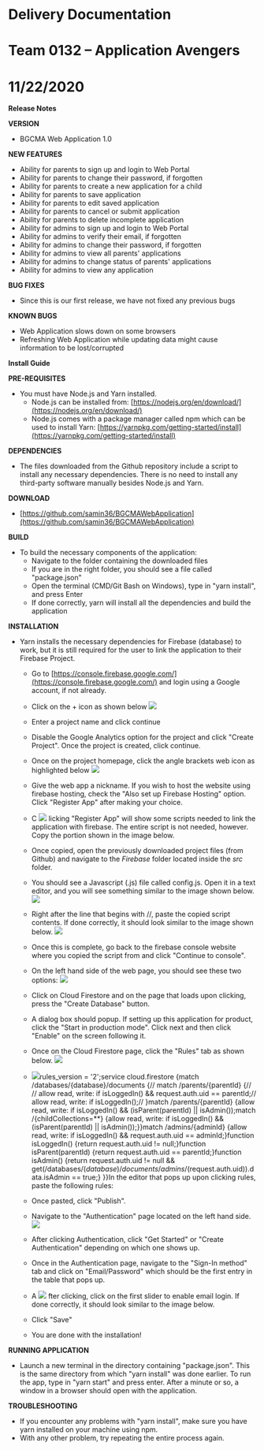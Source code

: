 # Delivery Documentation

# Team 0132 – Application Avengers

# 11/22/2020

**Release Notes**

**VERSION**

- BGCMA Web Application 1.0

**NEW FEATURES**

- Ability for parents to sign up and login to Web Portal
- Ability for parents to change their password, if forgotten
- Ability for parents to create a new application for a child
- Ability for parents to save application
- Ability for parents to edit saved application
- Ability for parents to cancel or submit application
- Ability for parents to delete incomplete application
- Ability for admins to sign up and login to Web Portal
- Ability for admins to verify their email, if forgotten
- Ability for admins to change their password, if forgotten
- Ability for admins to view all parents&#39; applications
- Ability for admins to change status of parents&#39; applications
- Ability for admins to view any application

**BUG FIXES**

- Since this is our first release, we have not fixed any previous bugs

**KNOWN BUGS**

- Web Application slows down on some browsers
- Refreshing Web Application while updating data might cause information to be lost/corrupted

**Install Guide**

**PRE-REQUISITES**

- You must have Node.js and Yarn installed.
  - Node.js can be installed from: [https://nodejs.org/en/download/](https://nodejs.org/en/download/)
  - Node.js comes with a package manager called npm which can be used to install Yarn: [https://yarnpkg.com/getting-started/install](https://yarnpkg.com/getting-started/install)

**DEPENDENCIES**

- The files downloaded from the Github repository include a script to install any necessary dependencies. There is no need to install any third-party software manually besides Node.js and Yarn.

**DOWNLOAD**

- [https://github.com/samin36/BGCMAWebApplication](https://github.com/samin36/BGCMAWebApplication)

**BUILD**

- To build the necessary components of the application:
  - Navigate to the folder containing the downloaded files
  - If you are in the right folder, you should see a file called &quot;package.json&quot;
  - Open the terminal (CMD/Git Bash on Windows), type in &quot;yarn install&quot;, and press Enter
  - If done correctly, yarn will install all the dependencies and build the application

**INSTALLATION**

- Yarn installs the necessary dependencies for Firebase (database) to work, but it is still required for the user to link the application to their Firebase Project.
  - Go to [https://console.firebase.google.com/](https://console.firebase.google.com/) and login using a Google account, if not already.
  - Click on the + icon as shown below
 ![](RackMultipart20201122-4-136nf96_html_25bc9a0a5f90e3aa.png)
  - Enter a project name and click continue
  - Disable the Google Analytics option for the project and click &quot;Create Project&quot;. Once the project is created, click continue.
  - Once on the project homepage, click the angle brackets web icon as highlighted below
 ![](RackMultipart20201122-4-136nf96_html_f06638472a5a77ef.png)
  - Give the web app a nickname. If you wish to host the website using firebase hosting, check the &quot;Also set up Firebase Hosting&quot; option. Click &quot;Register App&quot; after making your choice.

  - C ![](RackMultipart20201122-4-136nf96_html_eec4dcb97867ca60.png) licking &quot;Register App&quot; will show some scripts needed to link the application with firebase. The entire script is not needed, however. Copy the portion shown in the image below.
  - Once copied, open the previously downloaded project files (from Github) and navigate to the _Firebase_ folder located inside the _src_ folder.
  - You should see a Javascript (.js) file called config.js. Open it in a text editor, and you will see something similar to the image shown below.
 ![](RackMultipart20201122-4-136nf96_html_8239bd61b6a55662.png)

  - Right after the line that begins with //, paste the copied script contents. If done correctly, it should look similar to the image shown below.
 ![](RackMultipart20201122-4-136nf96_html_4f3e32ae4e82c0f6.png)
  - Once this is complete, go back to the firebase console website where you copied the script from and click &quot;Continue to console&quot;.
  - On the left hand side of the web page, you should see these two options:
 ![](RackMultipart20201122-4-136nf96_html_d5640ba88ff9c2e5.png)
  - Click on Cloud Firestore and on the page that loads upon clicking, press the &quot;Create Database&quot; button.
  - A dialog box should popup. If setting up this application for product, click the &quot;Start in production mode&quot;. Click next and then click &quot;Enable&quot; on the screen following it.
  - Once on the Cloud Firestore page, click the &quot;Rules&quot; tab as shown below.
 ![](RackMultipart20201122-4-136nf96_html_9355b5a4d618a4e4.png)

  - ![](RackMultipart20201122-4-136nf96_html_6564726b40e42d89.gif)rules\_version = &#39;2&#39;;service cloud.firestore {match /databases/{database}/documents {// match /parents/{parentId} {// // allow read, write: if isLoggedIn() &amp;&amp; request.auth.uid == parentId;// allow read, write: if isLoggedIn();// }match /parents/{parentId} {allow read, write: if isLoggedIn() &amp;&amp; (isParent(parentId) || isAdmin());match /{childCollections=\*\*} {allow read, write: if isLoggedIn() &amp;&amp; (isParent(parentId) || isAdmin());}}match /admins/{adminId} {allow read, write: if isLoggedIn() &amp;&amp; request.auth.uid == adminId;}function isLoggedIn() {return request.auth.uid != null;}function isParent(parentId) {return request.auth.uid == parentId;}function isAdmin() {return request.auth.uid != null &amp;&amp; get(/databases/$(database)/documents/admins/$(request.auth.uid)).data.isAdmin == true;} }}In the editor that pops up upon clicking rules, paste the following rules:
  - Once pasted, click &quot;Publish&quot;.
  - Navigate to the &quot;Authentication&quot; page located on the left hand side.
 ![](RackMultipart20201122-4-136nf96_html_d5640ba88ff9c2e5.png)
  - After clicking Authentication, click &quot;Get Started&quot; or &quot;Create Authentication&quot; depending on which one shows up.
  - Once in the Authentication page, navigate to the &quot;Sign-In method&quot; tab and click on &quot;Email/Password&quot; which should be the first entry in the table that pops up.
  - A ![](RackMultipart20201122-4-136nf96_html_53a20154ad903c83.png) fter clicking, click on the first slider to enable email login. If done correctly, it should look similar to the image below.


  - Click &quot;Save&quot;
  - You are done with the installation!

**RUNNING APPLICATION**

- Launch a new terminal in the directory containing &quot;package.json&quot;. This is the same directory from which &quot;yarn install&quot; was done earlier. To run the app, type in &quot;yarn start&quot; and press enter. After a minute or so, a window in a browser should open with the application.

**TROUBLESHOOTING**

- If you encounter any problems with &quot;yarn install&quot;, make sure you have yarn installed on your machine using npm.
- With any other problem, try repeating the entire process again.
